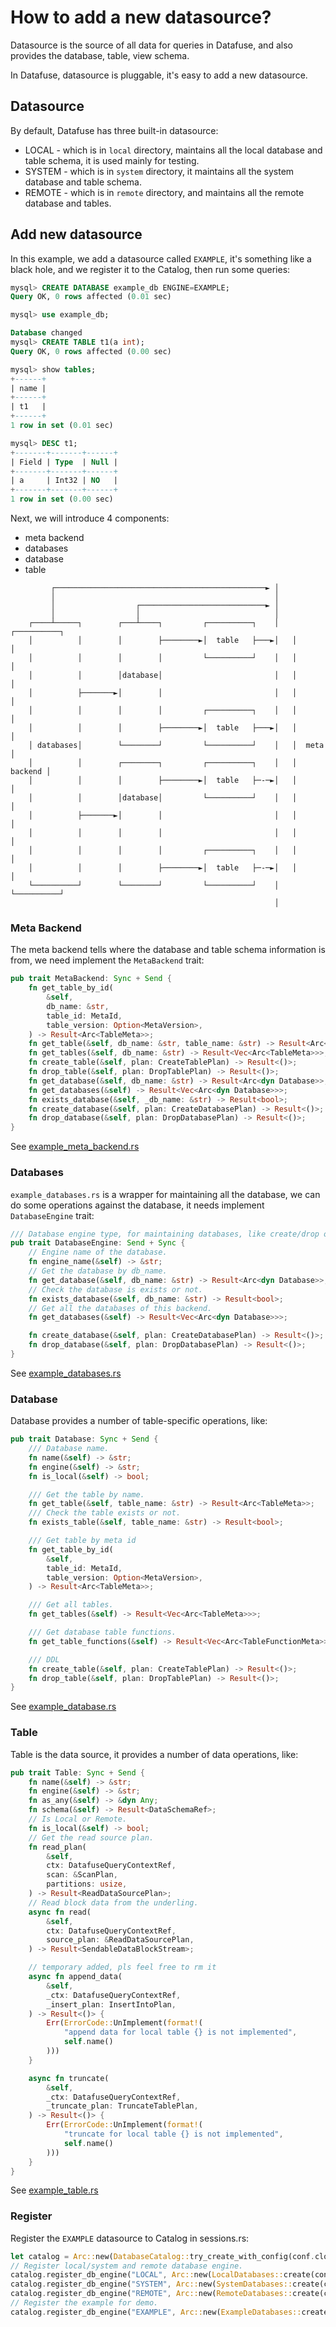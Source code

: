 # How to add a new datasource?

Datasource is the source of all data for queries in Datafuse, and also provides the database, table, view schema.

In Datafuse, datasource is pluggable, it's easy to add a new datasource.

## Datasource

By default, Datafuse has three built-in datasource:
* LOCAL - which is in `local` directory, maintains all the local database and table schema, it is used mainly for testing.
* SYSTEM - which is in `system` directory, it maintains all the system database and table schema.
* REMOTE - which is in `remote` directory, and maintains all the remote database and tables.

## Add new datasource

In this example, we add a datasource called `EXAMPLE`, it's something like a black hole, and we register it to the Catalog, then run some queries:
```sql
mysql> CREATE DATABASE example_db ENGINE=EXAMPLE;
Query OK, 0 rows affected (0.01 sec)

mysql> use example_db;

Database changed
mysql> CREATE TABLE t1(a int);
Query OK, 0 rows affected (0.00 sec)

mysql> show tables;
+------+
| name |
+------+
| t1   |
+------+
1 row in set (0.01 sec)

mysql> DESC t1;
+-------+-------+------+
| Field | Type  | Null |
+-------+-------+------+
| a     | Int32 | NO   |
+-------+-------+------+
1 row in set (0.00 sec)
```

Next, we will introduce 4 components:
* meta backend
* databases
* database
* table

```
         ┌───────────────────────────────────────────────► │
         │                                                 │
         │                  ┌────────────────────────────► │
         │                  │                              │
    ┌────┴─────┐        ┌───┴────┐         ┌──────────┐    │   ┌──────────┐
    │          │        │        ├────────►│  table   ├───►│   │          │
    │          │        │        │         └──────────┘    │   │          │
    │          │        │database│                         │   │          │
    │          ├───────►│        │                         │   │          │
    │          │        │        │         ┌──────────┐    │   │          │
    │          │        │        ├────────►│  table   ├───►│   │          │
    │ databases│        └────────┘         └──────────┘    │   │  meta    │
    │          │        ┌────────┐         ┌──────────┐    │   │  backend │
    │          │        │        ├────────►│  table   ├─-─►│   │          │
    │          │        │database│         └──────────┘    │   │          │
    │          ├───────►│        │                         │   │          │
    │          │        │        │                         │   │          │
    │          │        │        │         ┌──────────┐    │   │          │
    │          │        │        ├────────►│  table   ├─-─►│   │          │
    └──────────┘        └────────┘         └──────────┘    │   └──────────┘
                                                           │
```

### Meta Backend

The meta backend tells where the database and table schema information is from, we need implement the `MetaBackend` trait:
```rust
pub trait MetaBackend: Sync + Send {
    fn get_table_by_id(
        &self,
        db_name: &str,
        table_id: MetaId,
        table_version: Option<MetaVersion>,
    ) -> Result<Arc<TableMeta>>;
    fn get_table(&self, db_name: &str, table_name: &str) -> Result<Arc<TableMeta>>;
    fn get_tables(&self, db_name: &str) -> Result<Vec<Arc<TableMeta>>>;
    fn create_table(&self, plan: CreateTablePlan) -> Result<()>;
    fn drop_table(&self, plan: DropTablePlan) -> Result<()>;
    fn get_database(&self, db_name: &str) -> Result<Arc<dyn Database>>;
    fn get_databases(&self) -> Result<Vec<Arc<dyn Database>>>;
    fn exists_database(&self, _db_name: &str) -> Result<bool>;
    fn create_database(&self, plan: CreateDatabasePlan) -> Result<()>;
    fn drop_database(&self, plan: DropDatabasePlan) -> Result<()>;
}
```
See [example_meta_backend.rs](example_meta_backend.rs)

### Databases

`example_databases.rs` is a wrapper for maintaining all the database, we can do some operations against the database, it needs implement `DatabaseEngine` trait:
```rust
/// Database engine type, for maintaining databases, like create/drop or others lookup.
pub trait DatabaseEngine: Send + Sync {
    // Engine name of the database.
    fn engine_name(&self) -> &str;
    // Get the database by db_name.
    fn get_database(&self, db_name: &str) -> Result<Arc<dyn Database>>;
    // Check the database is exists or not.
    fn exists_database(&self, db_name: &str) -> Result<bool>;
    // Get all the databases of this backend.
    fn get_databases(&self) -> Result<Vec<Arc<dyn Database>>>;

    fn create_database(&self, plan: CreateDatabasePlan) -> Result<()>;
    fn drop_database(&self, plan: DropDatabasePlan) -> Result<()>;
}
```
See [example_databases.rs](example_databases.rs)


### Database

Database provides a number of table-specific operations, like:
```rust
pub trait Database: Sync + Send {
    /// Database name.
    fn name(&self) -> &str;
    fn engine(&self) -> &str;
    fn is_local(&self) -> bool;

    /// Get the table by name.
    fn get_table(&self, table_name: &str) -> Result<Arc<TableMeta>>;
    /// Check the table exists or not.
    fn exists_table(&self, table_name: &str) -> Result<bool>;

    /// Get table by meta id
    fn get_table_by_id(
        &self,
        table_id: MetaId,
        table_version: Option<MetaVersion>,
    ) -> Result<Arc<TableMeta>>;

    /// Get all tables.
    fn get_tables(&self) -> Result<Vec<Arc<TableMeta>>>;

    /// Get database table functions.
    fn get_table_functions(&self) -> Result<Vec<Arc<TableFunctionMeta>>>;

    /// DDL
    fn create_table(&self, plan: CreateTablePlan) -> Result<()>;
    fn drop_table(&self, plan: DropTablePlan) -> Result<()>;
}
```

See [example_database.rs](example_database.rs)

### Table

Table is the data source, it provides a number of data operations, like:
```rust
pub trait Table: Sync + Send {
    fn name(&self) -> &str;
    fn engine(&self) -> &str;
    fn as_any(&self) -> &dyn Any;
    fn schema(&self) -> Result<DataSchemaRef>;
    // Is Local or Remote.
    fn is_local(&self) -> bool;
    // Get the read source plan.
    fn read_plan(
        &self,
        ctx: DatafuseQueryContextRef,
        scan: &ScanPlan,
        partitions: usize,
    ) -> Result<ReadDataSourcePlan>;
    // Read block data from the underling.
    async fn read(
        &self,
        ctx: DatafuseQueryContextRef,
        source_plan: &ReadDataSourcePlan,
    ) -> Result<SendableDataBlockStream>;

    // temporary added, pls feel free to rm it
    async fn append_data(
        &self,
        _ctx: DatafuseQueryContextRef,
        _insert_plan: InsertIntoPlan,
    ) -> Result<()> {
        Err(ErrorCode::UnImplement(format!(
            "append data for local table {} is not implemented",
            self.name()
        )))
    }

    async fn truncate(
        &self,
        _ctx: DatafuseQueryContextRef,
        _truncate_plan: TruncateTablePlan,
    ) -> Result<()> {
        Err(ErrorCode::UnImplement(format!(
            "truncate for local table {} is not implemented",
            self.name()
        )))
    }
}
```
See [example_table.rs](example_table.rs)

### Register

Register the `EXAMPLE` datasource to Catalog in sessions.rs:
```rust
let catalog = Arc::new(DatabaseCatalog::try_create_with_config(conf.clone())?);
// Register local/system and remote database engine.
catalog.register_db_engine("LOCAL", Arc::new(LocalDatabases::create(conf.clone())))?;
catalog.register_db_engine("SYSTEM", Arc::new(SystemDatabases::create(conf.clone())))?;
catalog.register_db_engine("REMOTE", Arc::new(RemoteDatabases::create(conf.clone())))?;
// Register the example for demo.
catalog.register_db_engine("EXAMPLE", Arc::new(ExampleDatabases::create(conf.clone())))?;

```